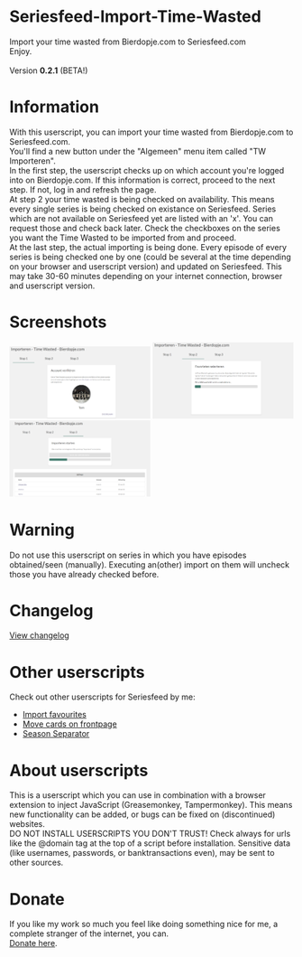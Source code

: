 # Seriesfeed-Import-Time-Wasted
Import your time wasted from Bierdopje.com to Seriesfeed.com
<BR/>
Enjoy.
<BR/><BR/>
Version <strong>0.2.1</strong> (BETA!)

# Information
With this userscript, you can import your time wasted from Bierdopje.com to Seriesfeed.com.<BR />
You'll find a new button under the "Algemeen" menu item called "TW Importeren".<BR />
In the first step, the userscript checks up on which account you're logged into on Bierdopje.com. If this information is correct, proceed to the next step. If not, log in and refresh the page.<BR />
At step 2 your time wasted is being checked on availability. This means every single series is being checked on existance on Seriesfeed. Series which are not available on Seriesfeed yet are listed with an 'x'. You can request those and check back later. Check the checkboxes on the series you want the Time Wasted to be imported from and proceed.<BR />
At the last step, the actual importing is being done. Every episode of every series is being checked one by one (could be several at the time depending on your browser and userscript version) and updated on Seriesfeed. This may take 30-60 minutes depending on your internet connection, browser and userscript version.

# Screenshots
<img src="https://raw.githubusercontent.com/TomONeill/Seriesfeed-Import-Time-Wasted/master/Screenshots/v0.2-1.png" alt="Version 0.2" width="250px" />
<img src="https://raw.githubusercontent.com/TomONeill/Seriesfeed-Import-Time-Wasted/master/Screenshots/v0.2-2.png" alt="Version 0.2" width="250px" />
<img src="https://raw.githubusercontent.com/TomONeill/Seriesfeed-Import-Time-Wasted/master/Screenshots/v0.2-3.png" alt="Version 0.2" width="250px" />

# Warning
Do not use this userscript on series in which you have episodes obtained/seen (manually). Executing an(other) import on them will uncheck those you have already checked before.

# Changelog
<A HREF="https://raw.githubusercontent.com/TomONeill/Seriesfeed-Import-Time-Wasted/master/Changelog.txt">View changelog</A>

# Other userscripts
Check out other userscripts for Seriesfeed by me:<BR/>
<ul>
    <li><A HREF="https://github.com/TomONeill/Seriesfeed-Importer">Import favourites</A></li>
    <li><A HREF="https://github.com/TomONeill/Seriesfeed-Move">Move cards on frontpage</A></li>
    <li><A HREF="https://github.com/TomONeill/Seriesfeed-Season-Separator">Season Separator</A></li>
</ul>

# About userscripts
This is a userscript which you can use in combination with a browser extension to inject JavaScript (Greasemonkey, Tampermonkey).
This means new functionality can be added, or bugs can be fixed on (discontinued) websites.<BR />
DO NOT INSTALL USERSCRIPTS YOU DON'T TRUST! Check always for urls like the @domain tag at the top of a script before installation. Sensitive data (like usernames, passwords, or banktransactions even), may be sent to other sources.

# Donate
If you like my work so much you feel like doing something nice for me, a complete stranger of the internet, you can.<BR />
<A HREF="https://www.paypal.me/TomONeill">Donate here</A>.
